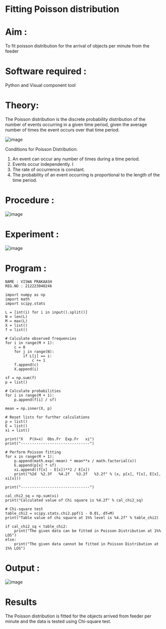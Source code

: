 # Fitting Poisson  distribution
# Aim : 

To fit poisson distribution for the arrival of objects per minute from the feeder

# Software required :  

Python and Visual component tool

# Theory:

The Poisson distribution is the discrete probability distribution of the number of events occurring in a given time period, given the average number of times the event occurs over that time period.

![image](https://user-images.githubusercontent.com/104613195/166248326-fd042076-8b0b-40c4-8b11-1d8e8fcb74db.png)

 Conditions for Poisson Distribution:

1. An event can occur any number of times during a time period.
2. Events occur independently. I
3. The rate of occurrence is constant.
4. The probability of an event occurring is proportional to the length of the time period. 
 
# Procedure :

![image](https://user-images.githubusercontent.com/104613195/166251988-d0c53205-6080-4f7b-ae4c-398178586637.png)

# Experiment :

![image](https://user-images.githubusercontent.com/103921593/230282876-f4a5afbf-cac1-4648-a1b0-c78840638a8e.png)

# Program :
```
NAME : VISWA PRAKAASH
REG.NO : 212223040246
```
```
import numpy as np
import math
import scipy.stats

L = [int(i) for i in input().split()]
N = len(L)
M = max(L)
X = list()
f = list()

# Calculate observed frequencies
for i in range(M + 1):
    c = 0
    for j in range(N):
        if L[j] == i:
            c += 1
    f.append(c)
    X.append(i)

sf = np.sum(f)
p = list()

# Calculate probabilities
for i in range(M + 1):
    p.append(f[i] / sf)

mean = np.inner(X, p)

# Reset lists for further calculations
p = list()
E = list()
xi = list()

print("X   P(X=x)  Obs.Fr  Exp.Fr   xi")
print("-------------------------------")

# Perform Poisson fitting
for x in range(M + 1):
    p.append(math.exp(-mean) * mean**x / math.factorial(x))
    E.append(p[x] * sf)
    xi.append((f[x] - E[x])**2 / E[x])
    print("%2d  %2.3f   %4.2f   %3.2f   %3.2f" % (x, p[x], f[x], E[x], xi[x]))

print("-------------------------------")

cal_chi2_sq = np.sum(xi)
print("Calculated value of Chi square is %4.2f" % cal_chi2_sq)

# Chi-square test
table_chi2 = scipy.stats.chi2.ppf(1 - 0.01, df=M)
print("Table value of chi square at 1%% level is %4.2f" % table_chi2)

if cal_chi2_sq < table_chi2:
    print("The given data can be fitted in Poisson Distribution at 1%% LOS")
else:
    print("The given data cannot be fitted in Poisson Distribution at 1%% LOS")

```

# Output : 

![image](https://github.com/user-attachments/assets/172c18d4-2467-4e59-99c8-ff43385bead0)

# Results

The Poisson distribution is fitted for the objects arrived from feeder per minute and the data is tested using Chi-square test. 
 
